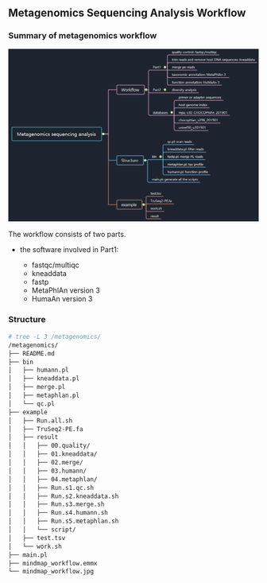 ## Metagenomics Sequencing Analysis Workflow



### Summary of metagenomics workflow

![](mindmap_workflow.jpg)





The workflow consists of two parts. 

* the software involved in Part1:

  * fastqc/multiqc
  * kneaddata
  * fastp 
  * MetaPhlAn version 3
  * HumaAn version 3

  

### Structure

```bash
# tree -L 3 /metagenomics/
/metagenomics/
├── README.md
├── bin
│   ├── humann.pl
│   ├── kneaddata.pl
│   ├── merge.pl
│   ├── metaphlan.pl
│   └── qc.pl
├── example
│   ├── Run.all.sh
│   ├── TruSeq2-PE.fa
│   ├── result
│   │   ├── 00.quality/
│   │   ├── 01.kneaddata/
│   │   ├── 02.merge/
│   │   ├── 03.humann/
│   │   ├── 04.metaphlan/
│   │   ├── Run.s1.qc.sh
│   │   ├── Run.s2.kneaddata.sh
│   │   ├── Run.s3.merge.sh
│   │   ├── Run.s4.humann.sh
│   │   ├── Run.s5.metaphlan.sh
│   │   └── script/
│   ├── test.tsv
│   └── work.sh
├── main.pl
├── mindmap_workflow.emmx
└── mindmap_workflow.jpg
```

